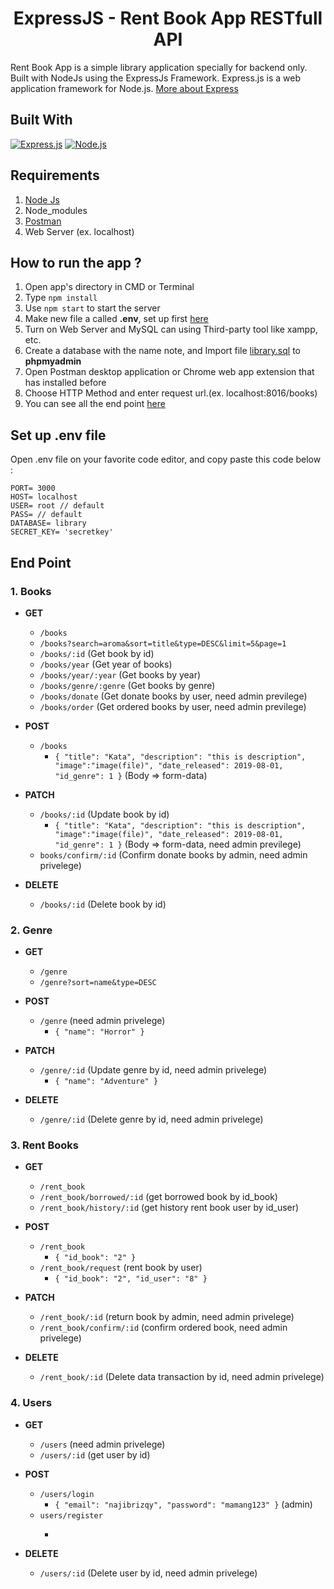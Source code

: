 <h1 align="center">ExpressJS - Rent Book App RESTfull API</h1>



Rent Book App is a simple library application specially for backend only. Built with NodeJs using the ExpressJs Framework.
Express.js is a web application framework for Node.js. [More about Express](https://en.wikipedia.org/wiki/Express.js)
## Built With
[![Express.js](https://img.shields.io/badge/Express.js-v.4.17.1-orange.svg?style=rounded-square)](https://expressjs.com/en/starter/installing.html)
[![Node.js](https://img.shields.io/badge/Node.js-v.10.16-green.svg?style=rounded-square)](https://nodejs.org/)

## Requirements
1. <a href="https://nodejs.org/en/download/">Node Js</a>
2. Node_modules
3. <a href="https://www.getpostman.com/">Postman</a>
4. Web Server (ex. localhost)

## How to run the app ?
1. Open app's directory in CMD or Terminal
2. Type `npm install`
3. Use `npm start` to start the server
4. Make new file a called **.env**, set up first [here](#set-up-env-file)
5. Turn on Web Server and MySQL can using Third-party tool like xampp, etc.
6. Create a database with the name note, and Import file [library.sql](library.sql) to **phpmyadmin**
7. Open Postman desktop application or Chrome web app extension that has installed before
8. Choose HTTP Method and enter request url.(ex. localhost:8016/books)
9. You can see all the end point [here](#end-point)

## Set up .env file
Open .env file on your favorite code editor, and copy paste this code below :
```
PORT= 3000
HOST= localhost
USER= root // default
PASS= // default
DATABASE= library
SECRET_KEY= 'secretkey'
```

## End Point

### 1. Books
  * **GET**
    * `/books`
    * `/books?search=aroma&sort=title&type=DESC&limit=5&page=1`
    * `/books/:id` (Get book by id)
    * `/books/year` (Get year of books)
    * `/books/year/:year` (Get books by year)
    * `/books/genre/:genre` (Get books by genre)
    * `/books/donate` (Get donate books by user, need admin previlege)
    * `/books/order` (Get ordered books by user, need admin previlege)

  * **POST**
    * `/books`
      * ``` { "title": "Kata", "description": "this is description", "image":"image(file)", "date_released": 2019-08-01, "id_genre": 1 } ``` (Body => form-data)

  * **PATCH**
    * `/books/:id` (Update book by id)
       * ``` { "title": "Kata", "description": "this is description", "image":"image(file)", "date_released": 2019-08-01, "id_genre": 1 } ``` (Body => form-data, need admin previlege)
    * `books/confirm/:id` (Confirm donate books by admin, need admin privelege)

  * **DELETE**
    * `/books/:id` (Delete book by id)
     
### 2. Genre
  * **GET**
    * `/genre`
    * `/genre?sort=name&type=DESC`


  * **POST**
    * `/genre` (need admin privelege)
       * ``` { "name": "Horror" } ``` 

  * **PATCH**
    * `/genre/:id` (Update genre by id, need admin privelege)
       * ``` { "name": "Adventure" } ```

  * **DELETE**
    * `/genre/:id` (Delete genre by id, need admin privelege)
     
### 3. Rent Books
  * **GET**
    * `/rent_book`
    * `/rent_book/borrowed/:id` (get borrowed book by id_book)
    * `/rent_book/history/:id` (get history rent book user by id_user)


  * **POST**
    * `/rent_book`
       * ``` { "id_book": "2" } ```
    * `/rent_book/request` (rent book by user)
       * ``` { "id_book": "2", "id_user": "8" } ```

  * **PATCH**
    * `/rent_book/:id` (return book by admin, need admin privelege)
    * `/rent_book/confirm/:id` (confirm ordered book, need admin privelege)

  * **DELETE**
    * `/rent_book/:id` (Delete data transaction by id, need admin privelege)
    
### 4. Users
  * **GET**
    * `/users` (need admin privelege)
    * `/users/:id` (get user by id)

  * **POST**
    * `/users/login` 
       * ``` { "email": "najibrizqy", "password": "mamang123" } ``` (admin)
    * `users/register`
       * ``` { "username": "user", "full_name": "user full name", "email": "user@gmail.com", "password": "user password"}

  * **DELETE**
    * `/users/:id` (Delete user by id, need admin privelege)

